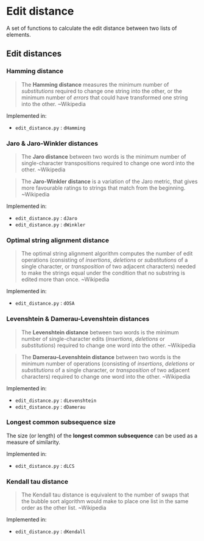 Edit distance
===

A set of functions to calculate the edit distance between two lists of elements.

## Edit distances

### Hamming distance

> The **Hamming distance** measures the minimum number of *substitutions* required to change one string into the other, or the minimum number of *errors* that could have transformed one string into the other. ~Wikipedia

Implemented in:

* `edit_distance.py` : `dHamming`

### Jaro & Jaro-Winkler distances

> The **Jaro distance** between two words is the minimum number of single-character transpositions required to change one word into the other. ~Wikipedia

> The **Jaro-Winkler distance** is a variation of the Jaro metric, that gives more favourable ratings to strings that match from the beginning. ~Wikipedia

Implemented in:

* `edit_distance.py` : `dJaro`
* `edit_distance.py` : `dWinkler`

### Optimal string alignment distance

> The optimal string alignment algorithm computes the number of edit operations (consisting of *insertions*, *deletions* or *substitutions* of a single character, or *transposition* of two adjacent characters) needed to make the strings equal under the condition that no substring is edited more than once. ~Wikipedia

Implemented in:

* `edit_distance.py` : `dOSA`

### Levenshtein & Damerau-Levenshtein distances

> The **Levenshtein distance** between two words is the minimum number of single-character edits (*insertions*, *deletions* or *substitutions*) required to change one word into the other. ~Wikipedia

> The **Damerau–Levenshtein distance** between two words is the minimum number of operations (consisting of *insertions*, *deletions* or *substitutions* of a single character, or *transposition* of two adjacent characters) required to change one word into the other. ~Wikipedia

Implemented in:

* `edit_distance.py` : `dLevenshtein`
* `edit_distance.py` : `dDamerau`

### Longest common subsequence size

The size (or length) of the **longest common subsequence** can be used as a measure of similarity.

Implemented in:

* `edit_distance.py` : `dLCS`

### Kendall tau distance

> The Kendall tau distance is equivalent to the number of swaps that the bubble sort algorithm would make to place one list in the same order as the other list. ~Wikipedia

Implemented in:

* `edit_distance.py` : `dKendall`